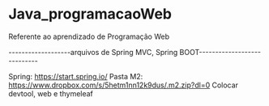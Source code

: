 # Java_programacaoWeb
Referente ao aprendizado de Programação Web

-------------------arquivos de Spring MVC, Spring BOOT----------------------------

Spring:
https://start.spring.io/
Pasta M2:
https://www.dropbox.com/s/5hetm1nn12k9dus/.m2.zip?dl=0
Colocar devtool, web e thymeleaf
